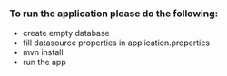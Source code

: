 ### To run the application please do the following:

* create empty database
* fill datasource properties in application.properties
* mvn install
* run the app